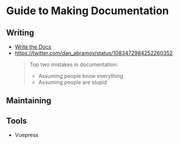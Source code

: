 # Guide to Making Documentation

## Writing

- [Write the Docs](https://www.writethedocs.org/)
- https://twitter.com/dan_abramov/status/1083472984252260352
  > Top two mistakes in documentation:
  > - Assuming people know everything
  > - Assuming people are stupid

## Maintaining

## Tools

- Vuepress
